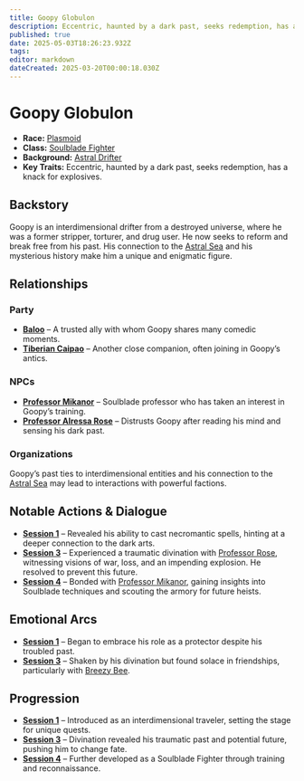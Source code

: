 ```yaml
---
title: Goopy Globulon
description: Eccentric, haunted by a dark past, seeks redemption, has a knack for explosives.
published: true
date: 2025-05-03T18:26:23.932Z
tags: 
editor: markdown
dateCreated: 2025-03-20T00:00:18.030Z
---
```


# Goopy Globulon

- **Race:** [Plasmoid](/races/plasmoid)  
- **Class:** [Soulblade Fighter](/classes/Soulblade-Archetype)  
- **Background:** [Astral Drifter](/backgrounds/astral-drifter)  
- **Key Traits:** Eccentric, haunted by a dark past, seeks redemption, has a knack for explosives.  

## Backstory  
Goopy is an interdimensional drifter from a destroyed universe, where he was a former stripper, torturer, and drug user. He now seeks to reform and break free from his past. His connection to the [Astral Sea](/locations/astral-sea) and his mysterious history make him a unique and enigmatic figure.  

## Relationships  

### Party  
- **[Baloo](/characters/baloo)** – A trusted ally with whom Goopy shares many comedic moments.  
- **[Tiberian Caipao](/characters/tiberian-caipao)** – Another close companion, often joining in Goopy’s antics.  

### NPCs  
- **[Professor Mikanor](/characters/professor-mikanor)** – Soulblade professor who has taken an interest in Goopy’s training.  
- **[Professor Alressa Rose](/characters/professor-alressa-rose)** – Distrusts Goopy after reading his mind and sensing his dark past.  

### Organizations  
Goopy’s past ties to interdimensional entities and his connection to the [Astral Sea](/locations/astral-sea) may lead to interactions with powerful factions.  

## Notable Actions & Dialogue  

- **[Session 1](/session/session-1)** – Revealed his ability to cast necromantic spells, hinting at a deeper connection to the dark arts.  
- **[Session 3](/session/session-3)** – Experienced a traumatic divination with [Professor Rose](/characters/professor-alressa-rose), witnessing visions of war, loss, and an impending explosion. He resolved to prevent this future.  
- **[Session 4](/session/session-4)** – Bonded with [Professor Mikanor](/characters/professor-mikanor), gaining insights into Soulblade techniques and scouting the armory for future heists.  

## Emotional Arcs  

- **[Session 1](/session/session-1)** – Began to embrace his role as a protector despite his troubled past.  
- **[Session 3](/session/session-3)** – Shaken by his divination but found solace in friendships, particularly with [Breezy Bee](/characters/breezy-bee).  

## Progression  

- **[Session 1](/session/session-1)** – Introduced as an interdimensional traveler, setting the stage for unique quests.  
- **[Session 3](/session/session-3)** – Divination revealed his traumatic past and potential future, pushing him to change fate.  
- **[Session 4](/session/session-4)** – Further developed as a Soulblade Fighter through training and reconnaissance.  
